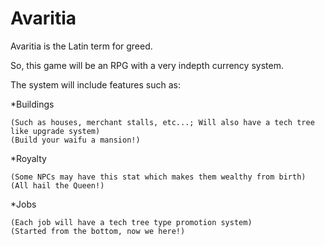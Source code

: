 # Avaritia
Avaritia is the Latin term for greed.

So, this game will be an RPG with a very indepth currency system.

The system will include features such as:

*Buildings

    (Such as houses, merchant stalls, etc...; Will also have a tech tree like upgrade system)
    (Build your waifu a mansion!)

*Royalty

    (Some NPCs may have this stat which makes them wealthy from birth)
    (All hail the Queen!)

*Jobs

    (Each job will have a tech tree type promotion system)
    (Started from the bottom, now we here!)
